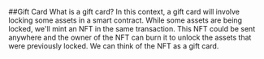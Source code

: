 ##Gift Card
What is a gift card?
In this context, a gift card will involve locking some assets in a smart contract. While some assets are being locked, we'll mint an NFT in the same transaction. This NFT could be sent anywhere and the owner of the NFT can burn it to unlock the assets that were previously locked. We can think of the NFT as a gift card.

